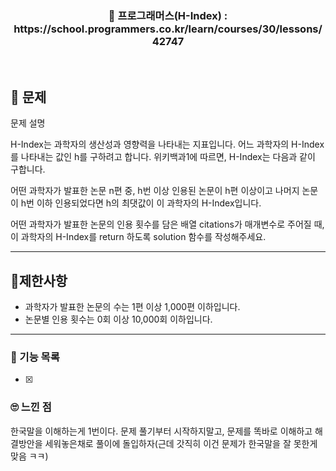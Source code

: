<h3 align="center"> 
    📢 프로그래머스(H-Index) : https://school.programmers.co.kr/learn/courses/30/lessons/42747
</h3>

<br>

## 🚀 문제

문제 설명

H-Index는 과학자의 생산성과 영향력을 나타내는 지표입니다. 어느 과학자의 H-Index를 나타내는 값인 h를 구하려고 합니다. 위키백과1에 따르면, H-Index는 다음과 같이 구합니다.

어떤 과학자가 발표한 논문 n편 중, h번 이상 인용된 논문이 h편 이상이고 나머지 논문이 h번 이하 인용되었다면 h의 최댓값이 이 과학자의 H-Index입니다.

어떤 과학자가 발표한 논문의 인용 횟수를 담은 배열 citations가 매개변수로 주어질 때, 이 과학자의 H-Index를 return 하도록 solution 함수를 작성해주세요.

---

## 🚦제한사항

- 과학자가 발표한 논문의 수는 1편 이상 1,000편 이하입니다.
- 논문별 인용 횟수는 0회 이상 10,000회 이하입니다.

---

### 📜 기능 목록

- [x]

### 🙄 느낀 점

한국말을 이해하는게 1번이다.
문제 풀기부터 시작하지말고, 문제를 똑바로 이해하고 해결방안을 세워놓은채로 풀이에 돌입하자(근데 갓직히 이건 문제가 한국말을 잘 못한게 맞음 ㅋㅋ)
